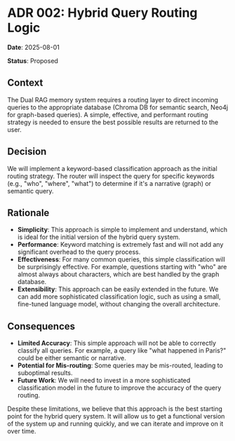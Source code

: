 # ADR 002: Hybrid Query Routing Logic

**Date**: 2025-08-01

**Status**: Proposed

## Context

The Dual RAG memory system requires a routing layer to direct incoming queries to the appropriate database (Chroma DB for semantic search, Neo4j for graph-based queries). A simple, effective, and performant routing strategy is needed to ensure the best possible results are returned to the user.

## Decision

We will implement a keyword-based classification approach as the initial routing strategy. The router will inspect the query for specific keywords (e.g., "who", "where", "what") to determine if it's a narrative (graph) or semantic query.

## Rationale

-   **Simplicity**: This approach is simple to implement and understand, which is ideal for the initial version of the hybrid query system.
-   **Performance**: Keyword matching is extremely fast and will not add any significant overhead to the query process.
-   **Effectiveness**: For many common queries, this simple classification will be surprisingly effective. For example, questions starting with "who" are almost always about characters, which are best handled by the graph database.
-   **Extensibility**: This approach can be easily extended in the future. We can add more sophisticated classification logic, such as using a small, fine-tuned language model, without changing the overall architecture.

## Consequences

-   **Limited Accuracy**: This simple approach will not be able to correctly classify all queries. For example, a query like "what happened in Paris?" could be either semantic or narrative.
-   **Potential for Mis-routing**: Some queries may be mis-routed, leading to suboptimal results.
-   **Future Work**: We will need to invest in a more sophisticated classification model in the future to improve the accuracy of the query routing.

Despite these limitations, we believe that this approach is the best starting point for the hybrid query system. It will allow us to get a functional version of the system up and running quickly, and we can iterate and improve on it over time.
